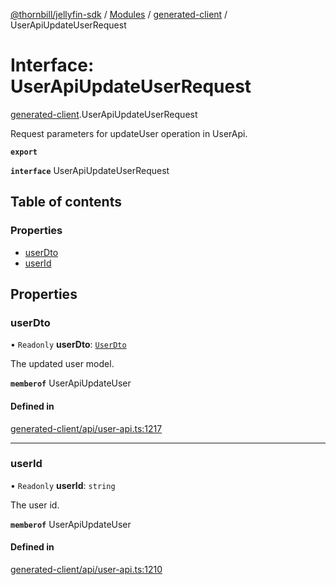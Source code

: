 [@thornbill/jellyfin-sdk](../README.md) / [Modules](../modules.md) / [generated-client](../modules/generated_client.md) / UserApiUpdateUserRequest

# Interface: UserApiUpdateUserRequest

[generated-client](../modules/generated_client.md).UserApiUpdateUserRequest

Request parameters for updateUser operation in UserApi.

**`export`**

**`interface`** UserApiUpdateUserRequest

## Table of contents

### Properties

- [userDto](generated_client.UserApiUpdateUserRequest.md#userdto)
- [userId](generated_client.UserApiUpdateUserRequest.md#userid)

## Properties

### userDto

• `Readonly` **userDto**: [`UserDto`](generated_client.UserDto.md)

The updated user model.

**`memberof`** UserApiUpdateUser

#### Defined in

[generated-client/api/user-api.ts:1217](https://github.com/thornbill/jellyfin-sdk-typescript/blob/c65c42e/src/generated-client/api/user-api.ts#L1217)

___

### userId

• `Readonly` **userId**: `string`

The user id.

**`memberof`** UserApiUpdateUser

#### Defined in

[generated-client/api/user-api.ts:1210](https://github.com/thornbill/jellyfin-sdk-typescript/blob/c65c42e/src/generated-client/api/user-api.ts#L1210)
